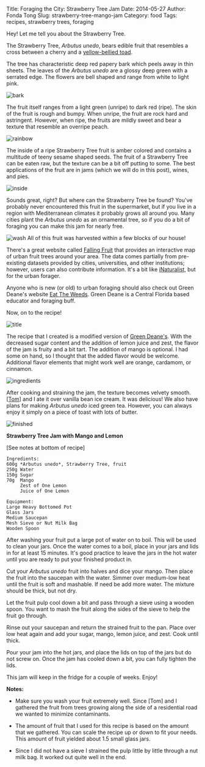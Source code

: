 Title: Foraging the City: Strawberry Tree Jam
Date: 2014-05-27
Author: Fonda Tong
Slug: strawberry-tree-mango-jam
Category: food
Tags: recipes, strawberry trees, foraging

Hey! Let me tell you about the Strawberry Tree.

The Strawberry Tree, *Arbutus unedo*, bears edible fruit that resembles a cross between a cherry and a [yellow-bellied toad](http://en.wikipedia.org/wiki/Yellow-bellied_toad).

The tree has characteristic deep red papery bark which peels away in thin sheets. The leaves of the *Arbutus unedo* are a glossy deep green with a serrated edge. The flowers are bell shaped and range from white to light pink.

![bark](images/strawberrybark.png "Papery bark")

The fruit itself ranges from a light green (unripe) to dark red (ripe). The skin of the fruit is rough and bumpy. When unripe, the fruit are rock hard and astringent. However, when ripe, the fruits are mildly sweet and bear a texture that resemble an overripe peach.

![rainbow](images/strawberryrainbow.png "Gradient of unripe to ripe")

The inside of a ripe Strawberry Tree fruit is amber colored and contains a multitude of teeny sesame shaped seeds. The fruit of a Strawberry Tree can be eaten raw, but the texture can be a bit off putting to some. The best applications of the fruit are in jams (which we will do in this post), wines, and pies.

![inside](images/strawberryinside.png "The inside of a Strawberry Tree fruit")

Sounds great, right? But where can the Strawberry Tree be found? You've probably never encountered this fruit in the supermarket, but if you live in a region with Mediterranean climates it probably grows all around you. Many cities plant the *Arbutus unedo* as an ornamental tree, so if you do a bit of foraging you can make this jam for nearly free.

![wash](images/strawberrywash.png)
All of this fruit was harvested within a few blocks of our house!

There's a great website called [Falling Fruit](http://fallingfruit.org/) that provides an interactive map of urban fruit trees around your area. The data comes partially from pre-existing datasets provided by cities, universities, and other institutions; however, users can also contribute information. It's a bit like [iNaturalist](http://www.inaturalist.org/), but for the urban forager.

Anyone who is new (or old) to urban foraging should also check out Green Deane's website [Eat The Weeds](http://www.eattheweeds.com/). Green Deane is a Central Florida based educator and foraging buff.

Now, on to the recipe!

![title](images/strawberrytitle.png)

The recipe that I created is a modified version of [Green Deane's](http://www.eattheweeds.com/the-strawberry-tree-curse-2/). With the decreased sugar content and the addition of lemon juice and zest, the flavor of the jam is fruity and a bit tart. The addition of mango is optional. I had some on hand, so I thought that the added flavor would be welcome. Additional flavor elements that might work well are orange, cardamom, or cinnamon.

![ingredients](images/strawberryingredients.png "I like food")

After cooking and straining the jam, the texture becomes velvety smooth. [[Tom](#)] and I ate it over vanilla bean ice cream. It was delicious! We also have plans for making *Arbutus unedo* iced green tea. However, you can always enjoy it simply on a piece of toast with lots of butter.

![finished](images/strawberryjam.png "The completed jam")

**Strawberry Tree Jam with Mango and Lemon**

[See notes at bottom of recipe]
```
Ingredients:
600g *Arbutus unedo*, Strawberry Tree, fruit
250g Water
150g Sugar
70g  Mango
     Zest of One Lemon
     Juice of One Lemon

Equipment:
Large Heavy Bottomed Pot
Glass Jars
Medium Saucepan
Mesh Sieve or Nut Milk Bag
Wooden Spoon
```
After washing your fruit put a large pot of water on to boil. This will be used to clean your jars. Once the water comes to a boil, place in your jars and lids in for at least 15 minutes. It's good practice to leave the jars in the hot water until you are ready to put your finished product in.

Cut your *Arbutus unedo* fruit into halves and dice your mango. Then place the fruit into the saucepan with the water. Simmer over medium-low heat until the fruit is soft and mashable. If need be add more water. The mixture should be thick, but not dry.

Let the fruit pulp cool down a bit and pass through a sieve using a wooden spoon. You want to mash the fruit along the sides of the sieve to help the fruit go through.

Rinse out your saucepan and return the strained fruit to the pan. Place over low heat again and add your sugar, mango, lemon juice, and zest. Cook until thick.

Pour your jam into the hot jars, and place the lids on top of the jars but do not screw on. Once the jam has cooled down a bit, you can fully tighten the lids.

This jam will keep in the fridge for a couple of weeks. Enjoy!

**Notes:**

* Make sure you wash your fruit extremely well. Since [Tom] and I gathered the fruit from trees growing along the side of a residential road we wanted to minimize contaminants.

* The amount of fruit that I used for this recipe is based on the amount that we gathered. You can scale the recipe up or down to fit your needs. This amount of fruit yielded about 1.5 small glass jars.

* Since I did not have a sieve I strained the pulp little by little through a nut milk bag. It worked out quite well in the end.
